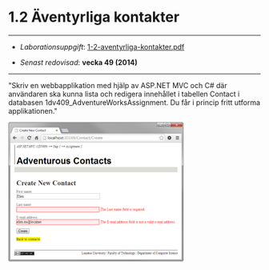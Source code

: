 # 1.2 Äventyrliga kontakter #

----------

- *Laborationsuppgift*:
[1-2-aventyrliga-kontakter.pdf](https://github.com/1dv409/kursmaterial/raw/master/Laborationsuppgifter/1-2-aventyrliga-kontakter.pdf)

- *Senast redovisad*: **vecka 49 (2014)**

----------

"Skriv en webbapplikation med hjälp av ASP.NET MVC och C# där användaren ska kunna lista och redigera innehållet i tabellen Contact i databasen 1dv409_AdventureWorksAssignment. Du får i princip fritt utforma applikationen."

![ScreenShot](README.png)

